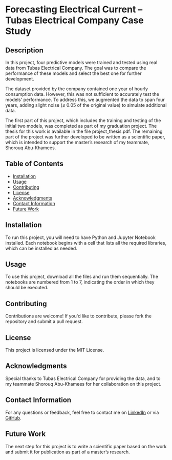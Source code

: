 # Forecasting Electrical Current – Tubas Electrical Company Case Study 

## Description
In this project, four predictive models were trained and tested using real data from Tubas Electrical Company. The goal was to compare the performance of these models and select the best one for further development.

The dataset provided by the company contained one year of hourly consumption data. However, this was not sufficient to accurately test the models' performance. To address this, we augmented the data to span four years, adding slight noise (≤ 0.05 of the original value) to simulate additional data.

The first part of this project, which includes the training and testing of the initial two models, was completed as part of my graduation project. The thesis for this work is available in the file project_thesis.pdf. The remaining part of the project was further developed to be written as a scientific paper, which is intended to support the master’s research of my teammate, Shorouq Abu-Khamees.

## Table of Contents
- [Installation](#installation)
- [Usage](#usage)
- [Contributing](#contributing)
- [License](#license)
- [Acknowledgments](#acknowledgments)
- [Contact Information](#contactinformation)
- [Future Work](#futurework)

## Installation
To run this project, you will need to have Python and Jupyter Notebook installed. Each notebook begins with a cell that lists all the required libraries, which can be installed as needed.

## Usage
To use this project, download all the files and run them sequentially. The notebooks are numbered from 1 to 7, indicating the order in which they should be executed.

## Contributing
Contributions are welcome! If you'd like to contribute, please fork the repository and submit a pull request.

## License
This project is licensed under the MIT License.

## Acknowledgments
Special thanks to Tubas Electrical Company for providing the data, and to my teammate Shorouq Abu-Khamees for her collaboration on this project.
<a id='contactinformation'></a>
## Contact Information
For any questions or feedback, feel free to contact me on [LinkedIn](http://www.linkedin.com/in/heba-daraghmeh-3862b9318) or via [GitHub](https://github.com/Heba-Daraghmeh).
<a id='futurework'></a>
## Future Work
The next step for this project is to write a scientific paper based on the work and submit it for publication as part of a master’s research.
